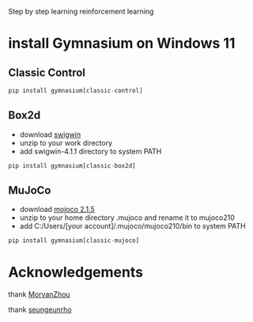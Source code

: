 Step by step learning reinforcement learning

# install Gymnasium on Windows 11

## Classic Control
``` python
pip install gymnasium[classic-control]
```
## Box2d
- download [swigwin](http://prdownloads.sourceforge.net/swig/swigwin-4.1.1.zip)
- unzip to your work directory
- add swigwin-4.1.1 directory to system PATH
``` python
pip install gymnasium[classic-box2d]
```
## MuJoCo
- download [mojoco 2.1.5](https://github.com/deepmind/mujoco/releases?page=2)
- unzip to your home directory .mujoco and rename it to mujoco210
- add C:/Users/[your account]/.mujoco/mujoco210/bin to system PATH
``` python
pip install gymnasium[classic-mujoco]
```

# Acknowledgements

thank [MorvanZhou](https://github.com/MorvanZhou/Reinforcement-learning-with-tensorflow)

thank [seungeunrho](https://github.com/seungeunrho/minimalRL)


